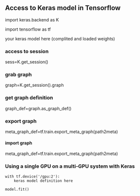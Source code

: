 


## Access to Keras model in Tensorflow


import keras.backend as K

import tensorflow as tf


your keras model here (complited and loaded weights)


### access to session

sess=K.get_session()


### grab graph

graph=K.get_session().graph


### get graph definition
graph_def=graph.as_graph_def()


### export graph
meta_graph_def=tf.train.export_meta_graph(path2meta)


#### import graph
meta_graph_def=tf.train.export_meta_graph(path2meta)


### Using a single GPU on a multi-GPU system with Keras
    with tf.device('/gpu:2'):
        keras model definition here

    model.fit()  
